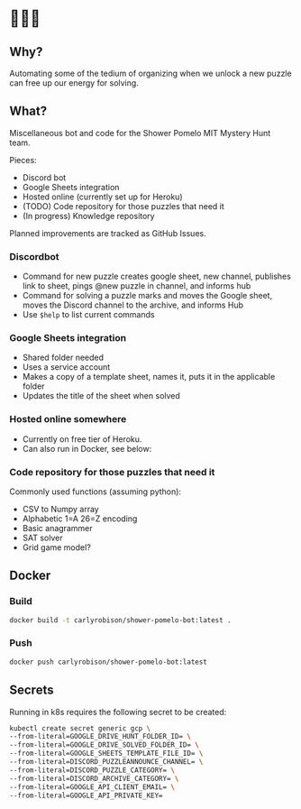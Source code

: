 # 🚿🍈🤖

## Why?
Automating some of the tedium of organizing when we unlock a new puzzle can free up our energy for solving.

## What?
Miscellaneous bot and code for the Shower Pomelo MIT Mystery Hunt team.

Pieces:
- Discord bot
- Google Sheets integration
- Hosted online (currently set up for Heroku)
- (TODO) Code repository for those puzzles that need it
- (In progress) Knowledge repository

Planned improvements are tracked as GitHub Issues.

### Discordbot
- Command for new puzzle creates google sheet, new channel, publishes link to sheet, pings @new puzzle in channel, and informs hub
- Command for solving a puzzle marks and moves the Google sheet, moves the Discord channel to the archive, and informs Hub
- Use `$help` to list current commands

### Google Sheets integration
- Shared folder needed
- Uses a service account
- Makes a copy of a template sheet, names it, puts it in the applicable folder
- Updates the title of the sheet when solved

### Hosted online somewhere
- Currently on free tier of Heroku.
- Can also run in Docker, see below:

### Code repository for those puzzles that need it
Commonly used functions (assuming python):
- CSV to Numpy array
- Alphabetic 1=A 26=Z encoding
- Basic anagrammer
- SAT solver
- Grid game model?

## Docker

### Build

```bash
docker build -t carlyrobison/shower-pomelo-bot:latest .
```

### Push

```bash
docker push carlyrobison/shower-pomelo-bot:latest
```

## Secrets

Running in k8s requires the following secret to be created:

```bash
kubectl create secret generic gcp \
--from-literal=GOOGLE_DRIVE_HUNT_FOLDER_ID= \
--from-literal=GOOGLE_DRIVE_SOLVED_FOLDER_ID= \
--from-literal=GOOGLE_SHEETS_TEMPLATE_FILE_ID= \
--from-literal=DISCORD_PUZZLEANNOUNCE_CHANNEL= \
--from-literal=DISCORD_PUZZLE_CATEGORY= \
--from-literal=DISCORD_ARCHIVE_CATEGORY= \
--from-literal=GOOGLE_API_CLIENT_EMAIL= \
--from-literal=GOOGLE_API_PRIVATE_KEY= 
```